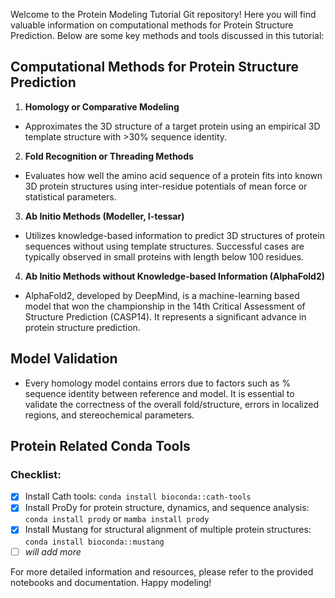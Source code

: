 Welcome to the Protein Modeling Tutorial Git repository! Here you will find valuable information on computational methods for Protein Structure Prediction. Below are some key methods and tools discussed in this tutorial:

## Computational Methods for Protein Structure Prediction

1. **Homology or Comparative Modeling**
- Approximates the 3D structure of a target protein using an empirical 3D template structure with >30% sequence identity.

2. **Fold Recognition or Threading Methods**
- Evaluates how well the amino acid sequence of a protein fits into known 3D protein structures using inter-residue potentials of mean force or statistical parameters.

3. **Ab Initio Methods (Modeller, I-tessar)**
- Utilizes knowledge-based information to predict 3D structures of protein sequences without using template structures. Successful cases are typically observed in small proteins with length below 100 residues.

4. **Ab Initio Methods without Knowledge-based Information (AlphaFold2)**
- AlphaFold2, developed by DeepMind, is a machine-learning based model that won the championship in the 14th Critical Assessment of Structure Prediction (CASP14). It represents a significant advance in protein structure prediction.

## Model Validation

- Every homology model contains errors due to factors such as % sequence identity between reference and model. It is essential to validate the correctness of the overall fold/structure, errors in localized regions, and stereochemical parameters.

## Protein Related Conda Tools

### Checklist:
- [x] Install Cath tools: `conda install bioconda::cath-tools`
- [x] Install ProDy for protein structure, dynamics, and sequence analysis: `conda install prody` or `mamba install prody`
- [x] Install Mustang for structural alignment of multiple protein structures: `conda install bioconda::mustang`
- [ ] _will add more_

For more detailed information and resources, please refer to the provided notebooks and documentation. 
Happy modeling!
